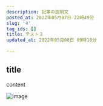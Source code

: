 ```yaml
---
description: 記事の説明文
posted_at: 2022年05月07日 22時49分
slug: '4'
tag_ids: []
title: テスト３
updated_at: 2022年05月08日 09時18分

---
```

## title
content

![image](/GitHubIssuesCMS_sideF//static/images/article/51fc8f2696a54e2c18077408eb9b92e4.png.webphttps://user-images.githubusercontent.com/42331656/167257198-e2771807-8ee9-4e26-9307-1a0113b00797.png)

